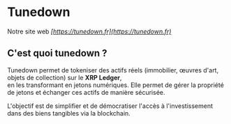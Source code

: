 # Tunedown

Notre site web *[https://tunedown.fr](https://tunedown.fr)*

## C'est quoi tunedown ?

Tunedown permet de tokeniser des actifs réels (immobilier, œuvres d'art, objets de collection) sur le **XRP Ledger**, \
en les transformant en jetons numériques.
Elle permet de gérer la propriété de jetons et échanger ces actifs
de manière sécurisée.

L'objectif est de simplifier et de démocratiser l'accès à l'investissement dans des biens tangibles via la blockchain.

